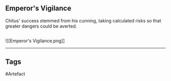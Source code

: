 ## Emperor's Vigilance
Chitus' success stemmed from his cunning, taking calculated risks so that greater dangers could be averted.
## 
![[Emperor's Vigilance.png]]

---
## Tags
#Artefact